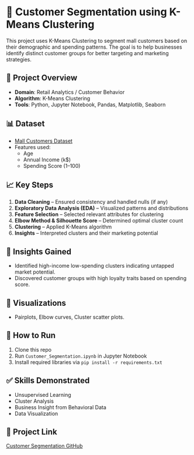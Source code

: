 # 🧠 Customer Segmentation using K-Means Clustering

This project uses K-Means Clustering to segment mall customers based on their demographic and spending patterns. The goal is to help businesses identify distinct customer groups for better targeting and marketing strategies.

## 📌 Project Overview
- **Domain**: Retail Analytics / Customer Behavior
- **Algorithm**: K-Means Clustering
- **Tools**: Python, Jupyter Notebook, Pandas, Matplotlib, Seaborn

## 📊 Dataset
- [Mall Customers Dataset](https://www.kaggle.com/vjchoudhary7/customer-segmentation-tutorial)
- Features used:
  - Age
  - Annual Income (k$)
  - Spending Score (1–100)

## 📈 Key Steps
1. **Data Cleaning** – Ensured consistency and handled nulls (if any)
2. **Exploratory Data Analysis (EDA)** – Visualized patterns and distributions
3. **Feature Selection** – Selected relevant attributes for clustering
4. **Elbow Method & Silhouette Score** – Determined optimal cluster count
5. **Clustering** – Applied K-Means algorithm
6. **Insights** – Interpreted clusters and their marketing potential

## 🧠 Insights Gained
- Identified high-income low-spending clusters indicating untapped market potential.
- Discovered customer groups with high loyalty traits based on spending score.

## 📸 Visualizations
- Pairplots, Elbow curves, Cluster scatter plots.

## 🧰 How to Run
1. Clone this repo
2. Run `Customer_Segmentation.ipynb` in Jupyter Notebook
3. Install required libraries via `pip install -r requirements.txt`

## ✅ Skills Demonstrated
- Unsupervised Learning
- Cluster Analysis
- Business Insight from Behavioral Data
- Data Visualization

## 📎 Project Link
[Customer Segmentation GitHub](https://github.com/Dhruvpadariya/Customer-Segmentation-Project)

